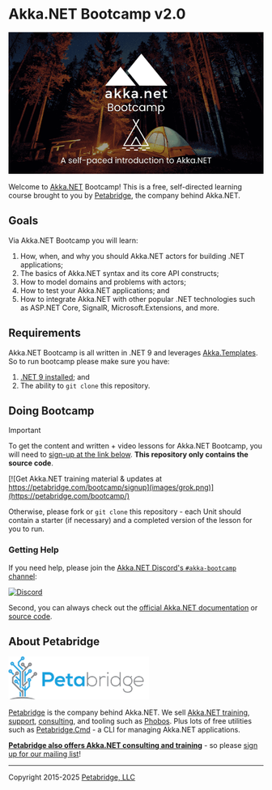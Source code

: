 # Akka.NET Bootcamp v2.0

![Akka.NET Bootcamp v2.0](/images/bootcamp-v2-logo.png)

Welcome to [Akka.NET](http://getakka.net/ "Akka.NET - Distributed actor model in C# and F#") Bootcamp! This is a free, self-directed learning course brought to you by [Petabridge](http://petabridge.com/ "Petabridge - Akka.NET Training, Consulting, and Support"), the company behind Akka.NET.

## Goals

Via Akka.NET Bootcamp you will learn:

1. How, when, and why you should Akka.NET actors for building .NET applications;
2. The basics of Akka.NET syntax and its core API constructs;
3. How to model domains and problems with actors;
4. How to test your Akka.NET applications; and
5. How to integrate Akka.NET with other popular .NET technologies such as ASP.NET Core, SignalR, Microsoft.Extensions, and more.

## Requirements

Akka.NET Bootcamp is all written in .NET 9 and leverages [Akka.Templates](https://github.com/akkadotnet/akkadotnet-templates). So to run bootcamp please make sure you have:

1. [.NET 9 installed](https://dotnet.microsoft.com/en-us/download/dotnet/9.0); and
2. The ability to `git clone` this repository.

## Doing Bootcamp

> [!IMPORTANT]
>To get the content and written + video lessons for Akka.NET Bootcamp, you will need to [sign-up at the link below](https://petabridge.com/bootcamp/). __This repository only contains the source code__.

[![Get Akka.NET training material & updates at https://petabridge.com/bootcamp/signup](images/grok.png)](https://petabridge.com/bootcamp/)

Otherwise, please fork or `git clone` this repository - each Unit should contain a starter (if necessary) and a completed version of the lesson for you to run.

### Getting Help

If you need help, please join the [Akka.NET Discord's `#akka-bootcamp` channel](https://discord.com/invite/GSCfPwhbWP):

[![Discord](https://img.shields.io/discord/974500337396375553?style=flat&logo=discord&label=Join%20Akka.NET%20Discord)](https://discord.com/invite/GSCfPwhbWP)

Second, you can always check out the [official Akka.NET documentation](https://getakka.net/) or [source code](https://github.com/akkadotnet/akka.net).

## About Petabridge
![Petabridge logo](images/petabridge_logo.png)

[Petabridge](https://petabridge.com/) is the company behind Akka.NET. We sell [Akka.NET training](https://petabridge.com/training/), [support](https://petabridge.com/services/support), [consulting](https://petabridge.com/services/consulting/#code-review), and tooling such as [Phobos](https://phobos.petabridge.com/). Plus lots of free utilities such as [Petabridge.Cmd](https://cmd.petabridge.com/) - a CLI for managing Akka.NET applications.

**[Petabridge also offers Akka.NET consulting and training](http://petabridge.com/ "Petabridge Akka.NET consulting and training")** - so please [sign up for our mailing list](https://m.petabridge.com/)!

---

Copyright 2015-2025 [Petabridge, LLC](https://petabridge.com/)
